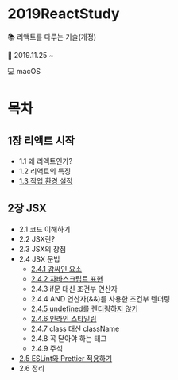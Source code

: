 # 2019ReactStudy
:books: 리액트를 다루는 기술(개정)

:date: 2019.11.25 ~

:computer: macOS  

#

# 목차

## 1장 리액트 시작
* 1.1 왜 리액트인가?
* 1.2 리액트의 특징
* [1.3 작업 환경 설정](https://github.com/Dangdang00/2019ReactStudy/issues/2)

## 2장 JSX
* 2.1 코드 이해하기
* 2.2 JSX란?
* 2.3 JSX의 장점
* 2.4 JSX 문법
  * [2.4.1 감싸인 요소](https://github.com/Dangdang00/2019ReactStudy/issues/4)
  * [2.4.2 자바스크립트 표현](https://github.com/Dangdang00/2019ReactStudy/issues/5)
  * 2.4.3 if문 대신 조건부 연산자
  * 2.4.4 AND 연산자(&&)를 사용한 조건부 렌더링
  * [2.4.5 undefined를 렌더링하지 않기](https://github.com/Dangdang00/2019ReactStudy/issues/6)
  * [2.4.6 인라인 스타일링](https://github.com/Dangdang00/2019ReactStudy/issues/7)
  * 2.4.7 class 대신 className
  * 2.4.8 꼭 닫아야 하는 태그
  * 2.4.9 주석
* [2.5 ESLint와 Prettier 적용하기](https://github.com/Dangdang00/2019ReactStudy/issues/8)
* 2.6 정리

